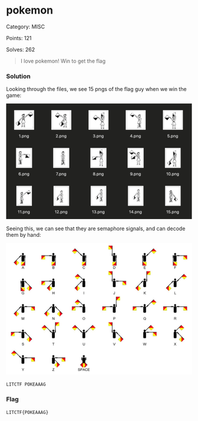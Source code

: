 # pokemon

Category: MISC

Points: 121

Solves: 262

>I love pokemon! Win to get the flag

### Solution

Looking through the files, we see 15 pngs of the flag guy when we win the game:

![Flag guy](/images/pokemonflagguy.png)

Seeing this, we can see that they are semaphore signals, and can decode them by hand:

![Semaphore Signals](/images/Semaphore_Signals_A-Z.jpg)

```LITCTF POKEAAAG```

### Flag

```LITCTF{POKEAAAG}```